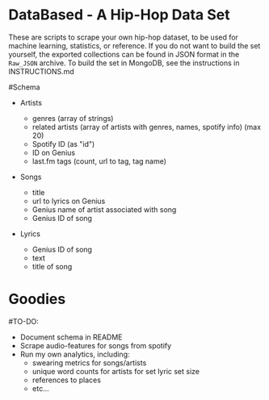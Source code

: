 DataBased - A Hip-Hop Data Set
==============================
These are scripts to scrape your own hip-hop dataset, to be used for machine learning, statistics, or reference. If you do not want to build the set yourself, the exported collections can be found in JSON format in the `Raw_JSON` archive. To build the set in MongoDB, see the instructions in INSTRUCTIONS.md

#Schema
- Artists
  - genres (array of strings)
  - related artists (array of artists with genres, names, spotify info) (max 20)
  - Spotify ID (as "id")
  - ID on Genius
  - last.fm tags (count, url to tag, tag name)

- Songs
  - title
  - url to lyrics on Genius
  - Genius name of artist associated with song
  - Genius ID of song

- Lyrics
  - Genius ID of song
  - text
  - title of song

# Goodies


#TO-DO:
  - Document schema in README
  - Scrape audio-features for songs from spotify
  - Run my own analytics, including:
    - swearing metrics for songs/artists
    - unique word counts for artists for set lyric set size
    - references to places
    - etc...
